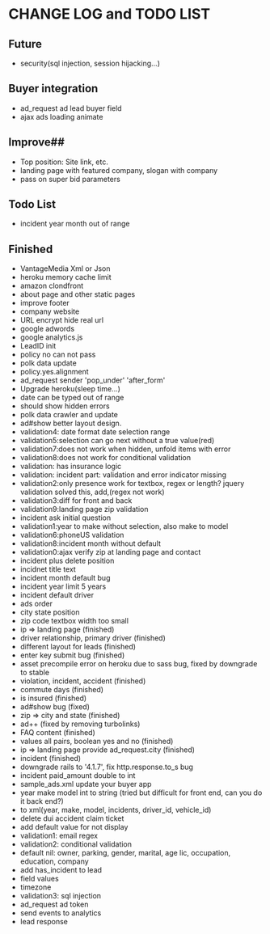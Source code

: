 # CHANGE LOG and TODO LIST #

## Future ##
* security(sql injection, session hijacking...)

## Buyer integration ##
* ad_request ad lead buyer field
* ajax ads loading animate

## Improve##
* Top position: Site link, etc.
* landing page with featured company, slogan with company
* pass on super bid parameters 


## Todo List ##
* incident year month out of range

## Finished ##
* VantageMedia Xml or Json
* heroku memory cache limit
* amazon clondfront
* about page and other static pages
* improve footer
* company website
* URL encrypt hide real url
* google adwords
* google analytics.js
* LeadID init
* policy no can not pass
* polk data update
* policy.yes.alignment
* ad_request sender 'pop_under' 'after_form'
* Upgrade heroku(sleep time...)
* date can be typed out of range
* should show hidden errors
* polk data crawler and update
* ad#show better layout design.
* validation4: date format date selection range
* validation5:selection can go next without a true value(red)
* validation7:does not work when hidden, unfold items with error
* validation8:does not work for conditional validation
* validation: has insurance logic
* validation: incident part: validation and error indicator missing
* validation2:only presence work for textbox, regex or length? jquery validation solved this, add,(regex not work)
* validation3:diff for front and back
* validation9:landing page zip validation
* incident ask initial question
* validation1:year to make without selection, also make to model
* validation6:phoneUS validation
* validation8:incident month without default
* validation0:ajax verify zip at landing page and contact
* incident plus delete position
* incidnet title text
* incident month default bug
* incident year limit 5 years
* incident default driver
* ads order
* city state position
* zip code textbox width too small
* ip => landing page (finished)
* driver relationship, primary driver (finished)
* different layout for leads (finished)
* enter key submit bug (finished)
* asset precompile error on heroku due to sass bug, fixed by downgrade to stable
* violation, incident, accident (finished)
* commute days (finished)
* is insured (finished)
* ad#show bug (fixed)
* zip => city and state (finished)
* ad++ (fixed by removing turbolinks)
* FAQ content (finished)
* values all pairs, boolean yes and no (finished)
* ip => landing page provide ad_request.city (finished)
* incident (finished)
* downgrade rails to '4.1.7', fix http.response.to_s bug
* incident paid_amount double to int
* sample_ads.xml update your buyer app
* year make model int to string (tried but difficult for front end, can you do it back end?)
* to xml(year, make, model, incidents, driver_id, vehicle_id)
* delete dui accident claim ticket
* add default value for not display
* validation1: email regex
* validation2: conditional validation
* default nil: owner, parking, gender, marital, age lic, occupation, education, company
* add has_incident to lead
* field values
* timezone
* validation3: sql injection
* ad_request ad token
* send events to analytics
* lead response